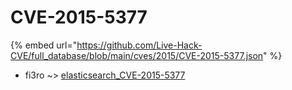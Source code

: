 # CVE-2015-5377
{% embed url="https://github.com/Live-Hack-CVE/full_database/blob/main/cves/2015/CVE-2015-5377.json" %}

* fi3ro ~> [elasticsearch_CVE-2015-5377](https://www.alice-snow.ru/2015/database/cve-2015-5377/elasticsearch_cve-2015-5377-fi3ro)